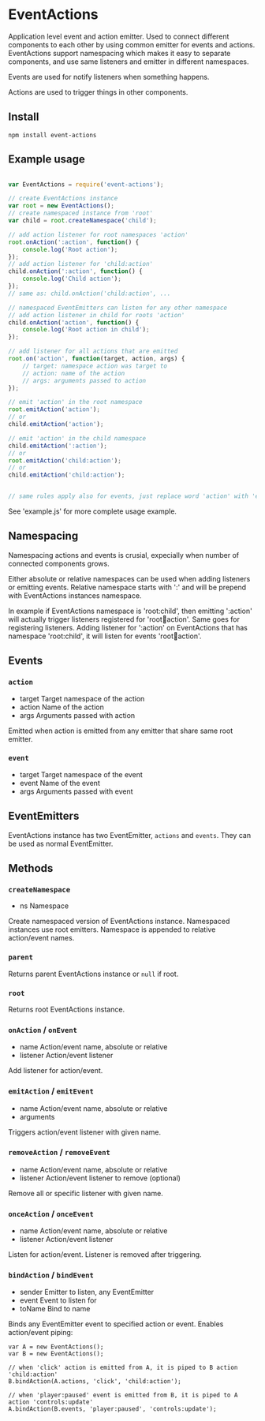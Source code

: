 # EventActions

Application level event and action emitter. Used to connect different 
components to each other by using common emitter for events and actions.
EventActions support namespacing which makes it easy to separate components,
and use same listeners and emitter in different namespaces.

Events are used for notify listeners when something happens.

Actions are used to trigger things in other components.

## Install

```
npm install event-actions
```

## Example usage

```javascript

var EventActions = require('event-actions');

// create EventActions instance
var root = new EventActions();
// create namespaced instance from 'root'
var child = root.createNamespace('child');

// add action listener for root namespaces 'action'
root.onAction(':action', function() {
    console.log('Root action');
});
// add action listener for 'child:action'
child.onAction(':action', function() {
    console.log('Child action');
});
// same as: child.onAction('child:action', ...

// namespaced EventEmitters can listen for any other namespace
// add action listener in child for roots 'action'
child.onAction('action', function() {
    console.log('Root action in child');
});

// add listener for all actions that are emitted
root.on('action', function(target, action, args) {
    // target: namespace action was target to
    // action: name of the action
    // args: arguments passed to action
});

// emit 'action' in the root namespace
root.emitAction('action');
// or
child.emitAction('action');

// emit 'action' in the child namespace
child.emitAction(':action');
// or
root.emitAction('child:action');
// or
child.emitAction('child:action');


// same rules apply also for events, just replace word 'action' with 'event'..

```

See 'example.js' for more complete usage example.

## Namespacing

Namespacing actions and events is crusial, expecially when number of connected components grows.

Either absolute or relative namespaces can be used when adding listeners or emitting events. Relative namespace starts with ':' and will be prepend with EventActions instances namespace.

In example if EventActions namespace is 'root:child', then emitting ':action' will actually trigger listeners registered for 'root:child:action'. Same goes for registering listeners. Adding listener for ':action' on EventActions that has namespace 'root:child', it will listen for events 'root:child:action'.

## Events

### `action`

 * target Target namespace of the action
 * action Name of the action
 * args Arguments passed with action

Emitted when action is emitted from any emitter that share same root emitter.

### `event`

 * target Target namespace of the event
 * event Name of the event
 * args Arguments passed with event

## EventEmitters

EventActions instance has two EventEmitter, `actions` and `events`.
They can be used as normal EventEmitter.

## Methods

### `createNamespace`

 * ns Namespace

Create namespaced version of EventActions instance.
Namespaced instances use root emitters.
Namespace is appended to relative action/event names.

### `parent`

Returns parent EventActions instance or `null` if root.

### `root`

Returns root EventActions instance.

### `onAction` / `onEvent`

 * name Action/event name, absolute or relative
 * listener Action/event listener

Add listener for action/event.

### `emitAction` / `emitEvent`

 * name Action/event name, absolute or relative
 * arguments

Triggers action/event listener with given name.

### `removeAction` / `removeEvent`

 * name Action/event name, absolute or relative
 * listener Action/event listener to remove (optional)

Remove all or specific listener with given name.

### `onceAction` / `onceEvent`

 * name Action/event name, absolute or relative
 * listener Action/event listener

Listen for action/event. Listener is removed after triggering.

### `bindAction` / `bindEvent`

 * sender Emitter to listen, any EventEmitter
 * event Event to listen for
 * toName Bind to name

Binds any EventEmitter event to specified action or event.
Enables action/event piping:

```
var A = new EventActions();
var B = new EventActions();

// when 'click' action is emitted from A, it is piped to B action 'child:action'
B.bindAction(A.actions, 'click', 'child:action');

// when 'player:paused' event is emitted from B, it is piped to A action 'controls:update'
A.bindAction(B.events, 'player:paused', 'controls:update');

```
